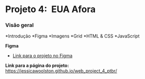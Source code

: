 # Projeto 4:  EUA Afora

### Visão geral

*Introdução
*Figma
*Imagens
*Grid
*HTML & CSS
*JavaScript


**Figma**

* [Link para o projeto no Figma](https://www.figma.com/file/XfB6BSINvliub43JgKza1e/WEB.-Sprint-4.-Around-The-U.S.-desktop-%2B-mobile-pt)

**Link para a página do projeto:**
https://jessicawoolston.github.io/web_project_4_ptbr/



